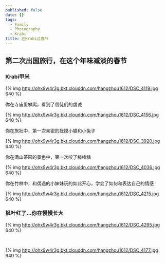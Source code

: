 ```yaml
---
published: false
date: {}
tags:
  - Family
  - Photography
  - Krabi
title: 在Krabi过春节
---
```

## 第二次出国旅行，在这个年味减淡的春节 ##
### Krabi甲米 ###


{% img http://ohx9w4r3g.bkt.clouddn.com/hangzhou1612/DSC_4119.jpg 640 %}


你在寺庙里攀爬，看到了信徒们的虔诚

{% img http://ohx9w4r3g.bkt.clouddn.com/hangzhou1612/DSC_4156.jpg 640 %}

<!-- more -->

你在旅社中，第一次亲密的抚摸小猫和小兔子

{% img http://ohx9w4r3g.bkt.clouddn.com/hangzhou1612/DSC_3920.jpg 640 %}


你在满山茶园的景色中，第一次咬了棒棒糖

{% img http://ohx9w4r3g.bkt.clouddn.com/hangzhou1612/DSC_4036.jpg 640 %}


你在竹林中，和偶遇的小妹妹玩的如此开心，学会了如何和表达自己的情感

{% img http://ohx9w4r3g.bkt.clouddn.com/hangzhou1612/DSC_4215.jpg 640 %}

### 枫叶红了...你在慢慢长大 ###

{% img http://ohx9w4r3g.bkt.clouddn.com/hangzhou1612/DSC_4295.jpg 640 %}

<br>

{% img http://ohx9w4r3g.bkt.clouddn.com/hangzhou1612/DSC_4177.jpg 640 %}


